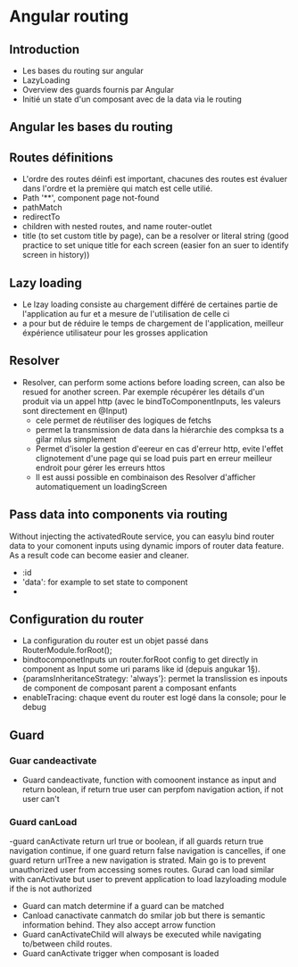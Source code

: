 # Angular routing

## Introduction

- Les bases du routing sur angular
- LazyLoading
- Overview des guards fournis par Angular
- Initié un state d'un composant avec de la data via le routing

## Angular les bases du routing

## Routes définitions

- L'ordre des routes déinfi est important, chacunes des routes est évaluer dans l'ordre et la première qui match est celle utilié.
- Path '**', component page not-found
- pathMatch
- redirectTo
- children with nested routes, and name router-outlet
- title (to set custom title by page), can be a resolver or literal string (good practice to set unique title for each screen (easier fon an suer to identify screen in history))


## Lazy loading

- Le lzay loading consiste au chargement différé de certaines partie de l'application au fur et a mesure de l'utilisation de celle ci
- a pour but de réduire le temps de chargement de l'application, meilleur éxpérience utilisateur pour les grosses application

## Resolver

- Resolver, can perform some actions before loading screen, can also be resued for another screen. Par exemple récupérer 
 les détails d'un produit via un appel http (avec le bindToComponentInputs, les valeurs sont directement en @Input)
  - cele permet de réutiliser des logiques de fetchs
  - permet la transmission de data dans la hiérarchie des compksa ts a gilar mlus simplement
  - Permet d'isoler la gestion d'eereur en cas d'erreur http, evite l'effet clignotement d'une page qui se load puis part en erreur
    meilleur endroit pour gérer les erreurs httos
  - Il est aussi possible en combinaison des Resolver d'afficher automatiquement un loadingScreen

## Pass data into components via routing

Without injecting the activatedRoute service, you can easylu bind router data to your  comonent inputs using dynamic impors of router data feature. As a result code can become easier and cleaner.
- :id
- 'data': for example to set state to component
- 
## Configuration du router

- La configuration du router est un objet passé dans RouterModule.forRoot();
- bindtocomponetInputs un router.forRoot config to get directly in component as Input some uri params like id (depuis angukar 1§).
- {paramsInheritanceStrategy: 'always'}: permet la translission es inpouts de component de composant parent a composant enfants
- enableTracing: chaque event du router est logé dans la console; pour le debug

## Guard

### Guar candeactivate
  
- Guard candeactivate, function with comoonent instance as input and return boolean,
  if return true user can perpfom navigation action, if not user can't

### Guard canLoad

  
-guard canActivate return url true or boolean, if all guards return true navigation continue, if one guard return false navigation is cancelles, if one guard
return urlTree a new navigation is strated. Main go is to prevent unauthorized user from accessing somes routes.
Gurad can load similar with canActivate but user to prevent application to load lazyloading module if the is not authorized
- Guard can match determine if a guard can be matched
- Canload canactivate canmatch do smilar job but there is semantic information behind. They also accept arrow function
- Guard canActivateChild will always be executed while navigating to/between child routes.
- Guard canActivate trigger when composant is loaded
